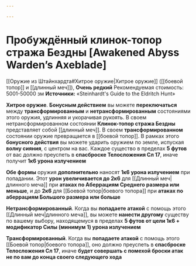 ```yaml
---

---
```

# Пробуждённый клинок-топор стража Бездны [Awakened Abyss Warden’s Axeblade]

[[Оружие из Штайнхардта#Хитрое оружие|Хитрое оружие]] ([[боевой топор]] и [[длинный меч]]), **Очень редкий**
Рекомендуемая стоимость: 5001-50000 зм
**Источники:** «Steinhardt's Guide to the Eldritch Hunt»

**Хитрое оружие**. **Бонусным действием** вы можете **переключаться** между **трансформированным** и **нетрансформированным** состояниями этого оружия, удлинняя и укорачивая рукоять. В своем нетрансформированном состоянии **Клинок-топор стража Бездны** представляет собой [[длинный меч]]. В своем **трансформированном** состоянии оружие превращается в [[боевой топор]]. В рамках этого **бонусного действия** вы можете ударить оружием по земле, испуская **волну сияния**, с центром на вас. Каждое существо в пределах **5 футов** от вас должно преуспеть в **спасброске Телосложения Сл 17**, иначе получит **1к6 урона излучением**

**Обе формы** оружия **дополнительно** наносят **1к6 урона излучением** при попадании. Этот **урон увеличивается до 2к6** для [[Длинный меч|длинного меча]] при **атаках по Аберрациям Среднего размера или меньше**, и до **2к6** для [[Боевой топор|боевого топора]] при **атаках по аберрациям Большого размера или больше**

**Нетрансформированный**. Когда вы **попадаете атакой** с помощь этого [[Длинный меч|длинного меча]], вы можете **нанести другому** существу по вашему выбору, находящемуся в пределах **5 футов от цели 1к6 + модификатор Силы (минимум 1) урона излучением**

**Трансформированный**. Когда вы **попадаете атакой** с помощь этого [[Боевой топор|боевого топора]], оно должно преуспеть в **спасброске Телосложения Сл 17**, иначе **будет совершать с помехой броски атак не по вам до конца своего следующего хода**
